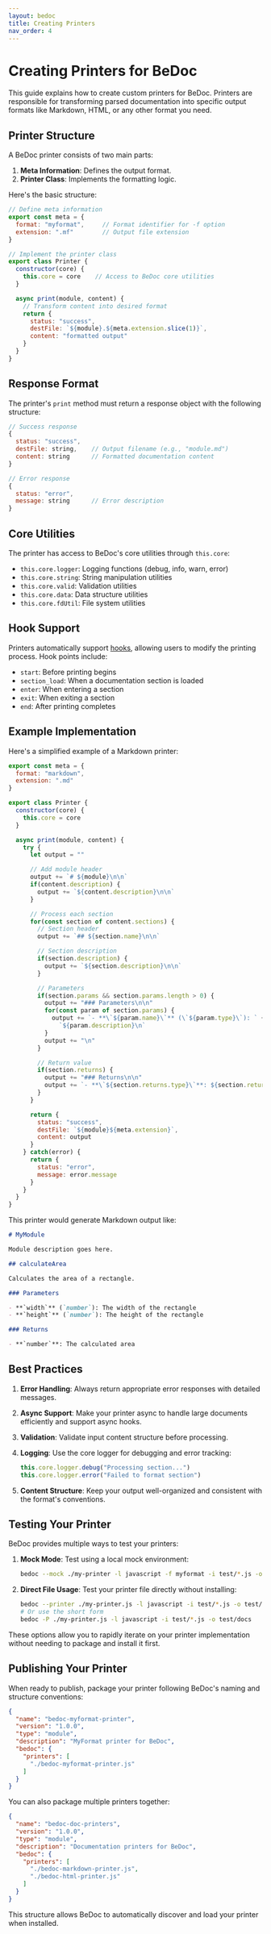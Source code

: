 ```yaml
---
layout: bedoc
title: Creating Printers
nav_order: 4
---
```


# Creating Printers for BeDoc

This guide explains how to create custom printers for BeDoc. Printers are
responsible for transforming parsed documentation into specific output formats
like Markdown, HTML, or any other format you need.

## Printer Structure

A BeDoc printer consists of two main parts:

1. **Meta Information**: Defines the output format.
2. **Printer Class**: Implements the formatting logic.

Here's the basic structure:

```javascript
// Define meta information
export const meta = {
  format: "myformat",     // Format identifier for -f option
  extension: ".mf"        // Output file extension
}

// Implement the printer class
export class Printer {
  constructor(core) {
    this.core = core    // Access to BeDoc core utilities
  }

  async print(module, content) {
    // Transform content into desired format
    return {
      status: "success",
      destFile: `${module}.${meta.extension.slice(1)}`,
      content: "formatted output"
    }
  }
}
```

## Response Format

The printer's `print` method must return a response object with the following
structure:

```javascript
// Success response
{
  status: "success",
  destFile: string,    // Output filename (e.g., "module.md")
  content: string      // Formatted documentation content
}

// Error response
{
  status: "error",
  message: string      // Error description
}
```

## Core Utilities

The printer has access to BeDoc's core utilities through `this.core`:

- `this.core.logger`: Logging functions (debug, info, warn, error)
- `this.core.string`: String manipulation utilities
- `this.core.valid`: Validation utilities
- `this.core.data`: Data structure utilities
- `this.core.fdUtil`: File system utilities

## Hook Support

Printers automatically support [hooks](hooks.md), allowing users to modify the
printing process. Hook points include:

- `start`: Before printing begins
- `section_load`: When a documentation section is loaded
- `enter`: When entering a section
- `exit`: When exiting a section
- `end`: After printing completes

## Example Implementation

Here's a simplified example of a Markdown printer:

```javascript
export const meta = {
  format: "markdown",
  extension: ".md"
}

export class Printer {
  constructor(core) {
    this.core = core
  }

  async print(module, content) {
    try {
      let output = ""

      // Add module header
      output += `# ${module}\n\n`
      if(content.description) {
        output += `${content.description}\n\n`
      }

      // Process each section
      for(const section of content.sections) {
        // Section header
        output += `## ${section.name}\n\n`

        // Section description
        if(section.description) {
          output += `${section.description}\n\n`
        }

        // Parameters
        if(section.params && section.params.length > 0) {
          output += "### Parameters\n\n"
          for(const param of section.params) {
            output += `- **\`${param.name}\`** (\`${param.type}\`): ` +
              `${param.description}\n`
          }
          output += "\n"
        }

        // Return value
        if(section.returns) {
          output += "### Returns\n\n"
          output += `- **\`${section.returns.type}\`**: ${section.returns.description}\n\n`
        }
      }

      return {
        status: "success",
        destFile: `${module}${meta.extension}`,
        content: output
      }
    } catch(error) {
      return {
        status: "error",
        message: error.message
      }
    }
  }
}
```

This printer would generate Markdown output like:

```markdown
# MyModule

Module description goes here.

## calculateArea

Calculates the area of a rectangle.

### Parameters

- **`width`** (`number`): The width of the rectangle
- **`height`** (`number`): The height of the rectangle

### Returns

- **`number`**: The calculated area
```

## Best Practices

1. **Error Handling**: Always return appropriate error responses with detailed
   messages.

2. **Async Support**: Make your printer async to handle large documents
   efficiently and support async hooks.

3. **Validation**: Validate input content structure before processing.

4. **Logging**: Use the core logger for debugging and error tracking:
   ```javascript
   this.core.logger.debug("Processing section...")
   this.core.logger.error("Failed to format section")
   ```

5. **Content Structure**: Keep your output well-organized and consistent with
   the format's conventions.

## Testing Your Printer

BeDoc provides multiple ways to test your printers:

1. **Mock Mode**: Test using a local mock environment:
   ```bash
   bedoc --mock ./my-printer -l javascript -f myformat -i test/*.js -o test/docs
   ```

2. **Direct File Usage**: Test your printer file directly without installing:
   ```bash
   bedoc --printer ./my-printer.js -l javascript -i test/*.js -o test/docs
   # Or use the short form
   bedoc -P ./my-printer.js -l javascript -i test/*.js -o test/docs
   ```

These options allow you to rapidly iterate on your printer implementation
without needing to package and install it first.

## Publishing Your Printer

When ready to publish, package your printer following BeDoc's naming and
structure conventions:

```json
{
  "name": "bedoc-myformat-printer",
  "version": "1.0.0",
  "type": "module",
  "description": "MyFormat printer for BeDoc",
  "bedoc": {
    "printers": [
      "./bedoc-myformat-printer.js"
    ]
  }
}
```

You can also package multiple printers together:

```json
{
  "name": "bedoc-doc-printers",
  "version": "1.0.0",
  "type": "module",
  "description": "Documentation printers for BeDoc",
  "bedoc": {
    "printers": [
      "./bedoc-markdown-printer.js",
      "./bedoc-html-printer.js"
    ]
  }
}
```

This structure allows BeDoc to automatically discover and load your printer
when installed.
